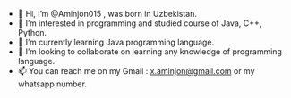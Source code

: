 - 👋 Hi, I’m @Aminjon015 , was born in Uzbekistan.  
- 👀 I’m interested in programming and studied course of Java, C++, Python. 
- 🌱 I’m currently learning Java programming language.
- 💞️ I’m looking to collaborate on learning any knowledge of programming language.
- 📫 You can reach me on my Gmail : x.aminjon@gmail.com or my whatsapp number.

<!---
Aminjon015/Aminjon015 is a ✨ special ✨ repository because its `README.md` (this file) appears on your GitHub profile.
You can click the Preview link to take a look at your changes.
--->

